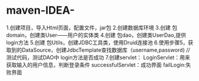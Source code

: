 # maven-IDEA-
1.创建项目，导入Html页面，配置文件，jar包
2.创建数据库环境
3.创建 包domain，创建类User——用户的实体类
4.创建 包dao，创建类UserDao,提供login方法
5.创建 包Utils，创建JDBC工具类，使用Druid连接池
6.使用步骤5，获取到的DataSource，创建JdbcTemplate查找数据库（username,password)
//测试代码，测试DAO中 login方法是否成功
7.创建servlet：
	LoginServlet：用来获取输入的用户信息，判断登录条件
	successfulServlet：成功界面
	failLogin:失败界面
